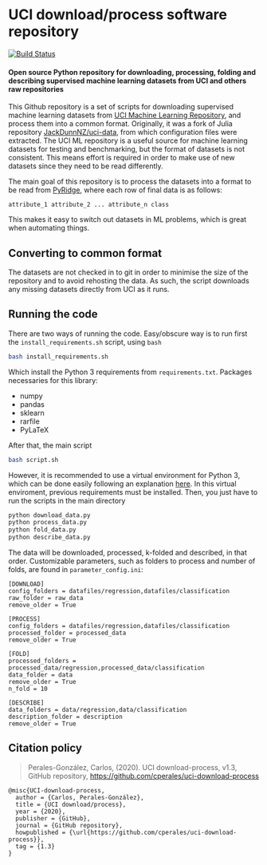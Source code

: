 # UCI download/process software repository


[![Build Status](https://app.travis-ci.com/cperales/uci-download-process.svg?branch=master)](https://app.travis-ci.com/github/cperales/uci-download-process)

#### Open source Python repository for downloading, processing, folding and describing supervised machine learning datasets from UCI and others raw repositories


This Github repository is a set of scripts for downloading supervised machine learning
 datasets from [UCI Machine Learning Repository](http://archive.ics.uci.edu/ml/datasets.html), and process them into a common format. Originally, it was a fork of Julia repository [JackDunnNZ/uci-data](https://github.com/JackDunnNZ/uci-data), from which configuration files were extracted. The UCI ML repository is a useful source for machine learning datasets for testing and benchmarking, but the format of datasets is not consistent. This means effort is required in order to make use of new datasets since they need to be read differently.

The main goal of this repository is to process the datasets into a format to be read
from [PyRidge](https://github.com/cperales/PyRidge), where each row of final data is as follows:

    attribute_1 attribute_2 ... attribute_n class

This makes it easy to switch out datasets in ML problems, which is great when automating things.

## Converting to common format

The datasets are not checked in to git in order to minimise the size of the repository and to avoid rehosting the data. As such, the script downloads any missing datasets directly from UCI as it runs.

## Running the code

There are two ways of running the code. Easy/obscure way is to run
first the `install_requirements.sh` script, using `bash`

```bash
bash install_requirements.sh
```

Which install the Python 3 requirements from `requirements.txt`. Packages necessaries for this library:

- numpy
- pandas
- sklearn
- rarfile
- PyLaTeX


After that, the main script

```bash
bash script.sh
```

However, it is recommended to use a virtual environment for Python 3, which can be
done easily following an explanation
[here](https://github.com/cperales/PyRidge#how-to-install-it-within-a-virtual-environment). In this virtual enviroment, previous requirements must be installed. Then, you just have to run the scripts in the main directory

```bash
python download_data.py
python process_data.py
python fold_data.py
python describe_data.py
```

The data will be downloaded, processed, k-folded and described,
in that order. Customizable parameters, such as folders to process and number of folds, are found in `parameter_config.ini`:
    
    [DOWNLOAD]
    config_folders = datafiles/regression,datafiles/classification
    raw_folder = raw_data
    remove_older = True
    
    [PROCESS]
    config_folders = datafiles/regression,datafiles/classification
    processed_folder = processed_data
    remove_older = True
    
    [FOLD]
    processed_folders = processed_data/regression,processed_data/classification
    data_folder = data
    remove_older = True
    n_fold = 10
    
    [DESCRIBE]
    data_folders = data/regression,data/classification
    description_folder = description
    remove_older = True

## Citation policy

> Perales-González, Carlos, (2020). UCI download-process, v1.3, GitHub repository, https://github.com/cperales/uci-download-process

    @misc{UCI-download-process,
      author = {Carlos, Perales-González},
      title = {UCI download/process},
      year = {2020},
      publisher = {GitHub},
      journal = {GitHub repository},
      howpublished = {\url{https://github.com/cperales/uci-download-process}},
      tag = {1.3}
    }
